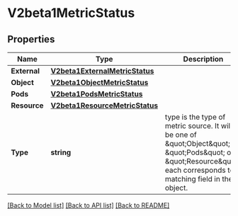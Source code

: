# V2beta1MetricStatus

## Properties
Name | Type | Description | Notes
------------ | ------------- | ------------- | -------------
**External** | [**V2beta1ExternalMetricStatus**](v2beta1.ExternalMetricStatus.md) |  | [optional] 
**Object** | [**V2beta1ObjectMetricStatus**](v2beta1.ObjectMetricStatus.md) |  | [optional] 
**Pods** | [**V2beta1PodsMetricStatus**](v2beta1.PodsMetricStatus.md) |  | [optional] 
**Resource** | [**V2beta1ResourceMetricStatus**](v2beta1.ResourceMetricStatus.md) |  | [optional] 
**Type** | **string** | type is the type of metric source.  It will be one of \&quot;Object\&quot;, \&quot;Pods\&quot; or \&quot;Resource\&quot;, each corresponds to a matching field in the object. | 

[[Back to Model list]](../README.md#documentation-for-models) [[Back to API list]](../README.md#documentation-for-api-endpoints) [[Back to README]](../README.md)


